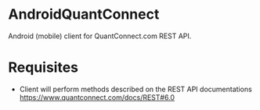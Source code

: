# AndroidQuantConnect

Android (mobile) client for QuantConnect.com REST API.



# Requisites
* Client will perform methods described on the REST API documentations https://www.quantconnect.com/docs/REST#6.0


